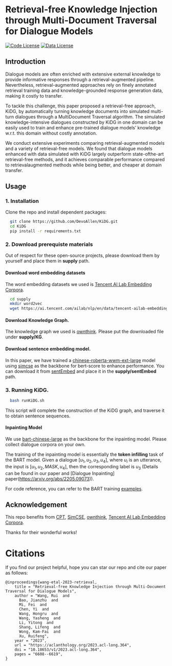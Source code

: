 # Retrieval-free Knowledge Injection through Multi-Document Traversal for Dialogue Models
[![Code License](https://img.shields.io/badge/Code%20License-Apache_2.0-green.svg)](https://github.com/tatsu-lab/stanford_alpaca/blob/main/LICENSE)
[![Data License](https://img.shields.io/badge/Data%20License-CC%20By%20NC%204.0-red.svg)](https://github.com/tatsu-lab/stanford_alpaca/blob/main/DATA_LICENSE)
## Introduction
Dialogue models are often enriched with extensive external knowledge to provide informative responses through a retrieval-augmented pipeline. 
Nevertheless, retrieval-augmented approaches rely on finely annotated retrieval training data and knowledge-grounded response generation data, making it costly to transfer.

To tackle this challenge, this paper proposed a retrieval-free approach, KiDG, by automatically turning knowledge documents into simulated multi-turn dialogues through a MultiDocument Traversal algorithm. 
The simulated knowledge-intensive dialogues constructed by KiDG in one domain can be easily used to train and enhance pre-trained dialogue models’ knowledge w.r.t. this domain without costly annotation. 

We conduct extensive experiments comparing retrieval-augmented models and a variety of retrieval-free models. We found that dialogue models enhanced with data simulated with KiDG largely outperform state-ofthe-art retrieval-free methods, and it achieves comparable performance compared to retrievalaugmented methods while being better, and cheaper at domain transfer. 

## Usage

### 1. Installation

Clone the repo and install dependent packages:

```bash
  git clone https://github.com/DevoAllen/KiDG.git
  cd KiDG
  pip install -r requirements.txt
```
### 2. Download prerequiste materials
Out of respect for these open-source projects, please download them by yourself and place them in **supply** path.

#### Download word embedding datasets
The word embedding datasets we used is [Tencent AI Lab Embedding Corpora](https://ai.tencent.com/ailab/nlp/en/download.html).
```bash
  cd supply
  mkdir word2vec
  wget https://ai.tencent.com/ailab/nlp/en/data/tencent-ailab-embedding-zh-d200-v0.2.0-s.tar.gz
```

#### Download Knowledge Graph.

The knowledge graph we used is [ownthink](https://github.com/ownthink/KnowledgeGraphData).
Please put the downloaded file under **supply/KG**.

#### Download sentence embedding model.
In this paper, we have trained a [chinese-roberta-wwm-ext-large](https://huggingface.co/hfl/chinese-roberta-wwm-ext-large) model using [simcse](https://github.com/princeton-nlp/SimCSE) as the backbone for bert-score to enhance performance. You can download it from [sentEmbed](https://drive.google.com/file/d/1yM02yOm-CQya2maeNRdaNJQGKXkrIi5x/view?usp=drive_link) and place it in the **supply/sentEmbed** path.



### 3. Running KiDG.


```bash
  bash runKiDG.sh
```
This script will complete the construction of the KiDG graph, and traverse it to obtain sentence sequences.

#### Inpainting Model
We use [bart-chinese-large](https://huggingface.co/fnlp/bart-large-chinese) as the backbone for the inpainting model. Please collect dialogue corpora on your own. 

The training of the inpainting model is essentially the **token infilling** task of the BART model. Given a dialogue $[u_1, u_2, u_3, u_4]$, where $u_i$ is an utterance, the input is $[u_1, u_2, MASK, u_4]$, then the corresponding label is $u_3$ (Details can be found in our paper and [Dialogue Inpainting] paper(https://arxiv.org/abs/2205.09073)). 

For code reference, you can refer to the BART training [examples](https://github.com/fastnlp/CPT).


## Acknowledgement

This repo benefits from
[CPT](https://github.com/fastnlp/CPT), [SimCSE](https://github.com/princeton-nlp/SimCSE),
[ownthink](https://github.com/ownthink/KnowledgeGraphData),
[Tencent AI Lab Embedding Corpora](https://ai.tencent.com/ailab/nlp/en/download.html).

Thanks for their wonderful works!


# Citations
If you find our project helpful, hope you can star our repo and cite our paper as follows:
```
@inproceedings{wang-etal-2023-retrieval,
    title = "Retrieval-free Knowledge Injection through Multi-Document Traversal for Dialogue Models",
    author = "Wang, Rui  and
      Bao, Jianzhu  and
      Mi, Fei  and
      Chen, Yi  and
      Wang, Hongru  and
      Wang, Yasheng  and
      Li, Yitong  and
      Shang, Lifeng  and
      Wong, Kam-Fai  and
      Xu, Ruifeng",
    year = "2023",
    url = "https://aclanthology.org/2023.acl-long.364",
    doi = "10.18653/v1/2023.acl-long.364",
    pages = "6608--6619",
}
```
 
